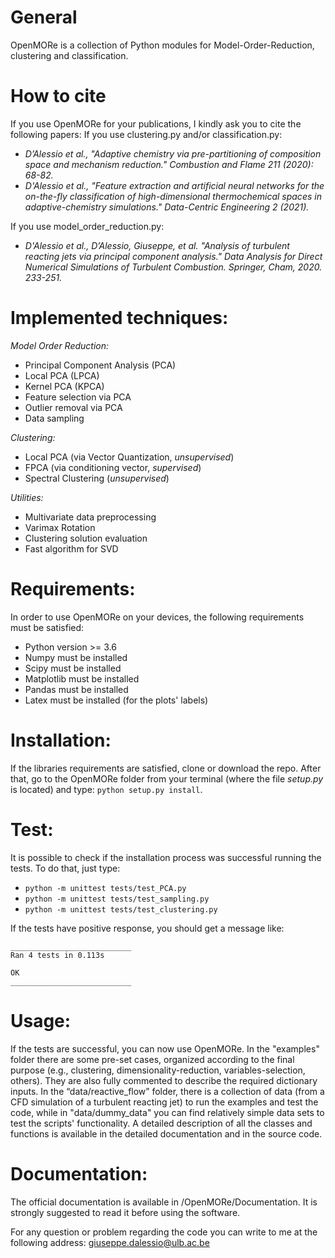 # General
OpenMORe is a collection of Python modules for Model-Order-Reduction, clustering and classification. 

# How to cite
If you use OpenMORe for your publications, I kindly ask you to cite the following papers:
If you use clustering.py and/or classification.py:

* _D’Alessio et al., "Adaptive chemistry via pre-partitioning of composition space and mechanism reduction." Combustion and Flame 211 (2020): 68-82._
* _D'Alessio et al., "Feature extraction and artificial neural networks for the on-the-fly classification of high-dimensional thermochemical spaces in adaptive-chemistry simulations." Data-Centric Engineering 2 (2021)._

If you use model_order_reduction.py:

* *D'Alessio et al., D’Alessio, Giuseppe, et al. "Analysis of turbulent reacting jets via principal component analysis." Data Analysis for Direct Numerical Simulations of Turbulent Combustion. Springer, Cham, 2020. 233-251.*


# **Implemented techniques:**

_Model Order Reduction:_
- Principal Component Analysis (PCA)
- Local PCA (LPCA)
- Kernel PCA (KPCA)
- Feature selection via PCA 
- Outlier removal via PCA
- Data sampling 

_Clustering:_
- Local PCA (via Vector Quantization, _unsupervised_)
- FPCA (via conditioning vector, _supervised_)
- Spectral Clustering (_unsupervised_)

_Utilities:_
- Multivariate data preprocessing 
- Varimax Rotation 
- Clustering solution evaluation 
- Fast algorithm for SVD 


# **Requirements**: 
In order to use OpenMORe on your devices, the following requirements must be satisfied:

- Python version >= 3.6 
- Numpy must be installed 
- Scipy must be installed 
- Matplotlib must be installed
- Pandas must be installed
- Latex must be installed (for the plots' labels)


# **Installation**: 
If the libraries requirements are satisfied, clone or download the repo. After that, go to the OpenMORe folder from your terminal (where the file *setup.py* is located) and type: `python setup.py install`. 

# **Test**: 
It is possible to check if the installation process was successful running the tests. To do that, just type:
- `python -m unittest tests/test_PCA.py`  
- `python -m unittest tests/test_sampling.py `
- `python -m unittest tests/test_clustering.py `

If the tests have positive response, you should get a message like: 

```
___________________________
Ran 4 tests in 0.113s

OK
___________________________
```

# **Usage**: 
If the tests are successful, you can now use OpenMORe. In the "examples" folder there are some pre-set cases, organized according to the final purpose (e.g., clustering, dimensionality-reduction, variables-selection, others). They are also fully commented to describe the required dictionary inputs.
In the “data/reactive_flow” folder, there is a collection of data (from a CFD simulation of a turbulent reacting jet) to run the examples and test the code, while in "data/dummy_data" you can find relatively simple data sets to test the scripts' functionality. 
A detailed description of all the classes and functions is available in the detailed documentation and in the source code. 

# **Documentation**: 
The official documentation is available in /OpenMORe/Documentation. It is strongly suggested to read it before using the software.

For any question or problem regarding the code you can write to me at the following address: giuseppe.dalessio@ulb.ac.be 
